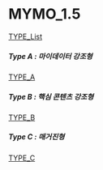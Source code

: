 # MYMO_1.5


[TYPE_List](https://the51uid.github.io/mymo_1.5/index.html, "Type list link")

##### Type A : 마이데이터 강조형
[TYPE_A](https://the51uid.github.io/mymo_1.5/type_a/index.html, "Type a link")

##### Type B : 핵심 콘텐츠 강조형
[TYPE_B](https://the51uid.github.io/mymo_1.5/type_b/index.html, "Type b link")

##### Type C : 매거진형
[TYPE_C](https://the51uid.github.io/mymo_1.5/type_c/index.html, "Type b link")
